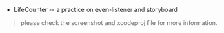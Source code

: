 * LifeCounter -- a practice on even-listener and storyboard

> please check the screenshot and xcodeproj file for more information.
